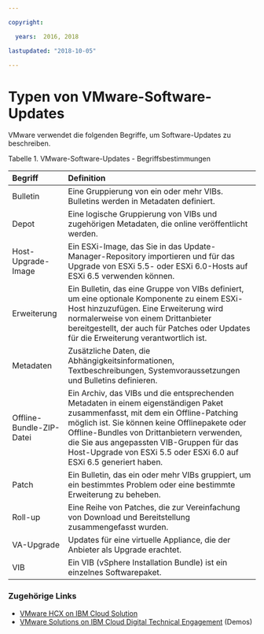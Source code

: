 ```yaml
---

copyright:

  years:  2016, 2018

lastupdated: "2018-10-05"

---
```


# Typen von VMware-Software-Updates

VMware verwendet die folgenden Begriffe, um Software-Updates zu beschreiben.

Tabelle 1. VMware-Software-Updates - Begriffsbestimmungen

| Begriff | Definition |
|:------- |:----------- |
| Bulletin |	Eine Gruppierung von ein oder mehr VIBs. Bulletins werden in Metadaten definiert. |
| Depot |	Eine logische Gruppierung von VIBs und zugehörigen Metadaten, die online veröffentlicht werden. |
| Host-Upgrade-Image |	Ein ESXi-Image, das Sie in das Update-Manager-Repository importieren und für das Upgrade von ESXi 5.5- oder ESXi 6.0-Hosts auf ESXi 6.5 verwenden können. |
| Erweiterung | 	Ein Bulletin, das eine Gruppe von VIBs definiert, um eine optionale Komponente zu einem ESXi-Host hinzuzufügen. Eine Erweiterung wird normalerweise von einem Drittanbieter bereitgestellt, der auch für Patches oder Updates für die Erweiterung verantwortlich ist. |
| Metadaten |	Zusätzliche Daten, die Abhängigkeitsinformationen, Textbeschreibungen, Systemvoraussetzungen und Bulletins definieren. |
| Offline-Bundle-ZIP-Datei |	Ein Archiv, das VIBs und die entsprechenden Metadaten in einem eigenständigen Paket zusammenfasst, mit dem ein Offline-Patching möglich ist. Sie können keine Offlinepakete oder Offline-Bundles von Drittanbietern verwenden, die Sie aus angepassten VIB-Gruppen für das Host-Upgrade von ESXi 5.5 oder ESXi 6.0 auf ESXi 6.5 generiert haben. |
| Patch |	Ein Bulletin, das ein oder mehr VIBs gruppiert, um ein bestimmtes Problem oder eine bestimmte Erweiterung zu beheben. |
| Roll-up |	Eine Reihe von Patches, die zur Vereinfachung von Download und Bereitstellung zusammengefasst wurden. |
| VA-Upgrade |	Updates für eine virtuelle Appliance, die der Anbieter als Upgrade erachtet. |
| VIB |	Ein VIB (vSphere Installation Bundle) ist ein einzelnes Softwarepaket. |

### Zugehörige Links

* [VMware HCX on IBM Cloud Solution](https://www.ibm.com/cloud/garage/files/HCX_Architecture_Design.pdf)
* [VMware Solutions on IBM Cloud Digital Technical Engagement](https://ibm-dte.mybluemix.net/ibm-vmware) (Demos)
